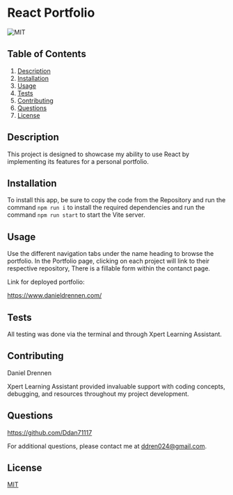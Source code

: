 # React Portfolio

![MIT](https://img.shields.io/badge/License-MIT-yellow.svg)

## Table of Contents

1. [Description](#description)
2. [Installation](#installation)
3. [Usage](#usage)
4. [Tests](#tests)
5. [Contributing](#contributing)
6. [Questions](#questions)
7. [License](#license)

## Description

This project is designed to showcase my ability to use React by implementing its features for a personal portfolio.

## Installation

To install this app, be sure to copy the code from the Repository and run the command `npm run i` to install the required dependencies and run the command `npm run start` to start the Vite server.

## Usage

Use the different navigation tabs under the name heading to browse the portfolio. In the Portfolio page, clicking on each project will link to their respective repository, There is a fillable form within the contanct page.

Link for deployed portfolio:

https://www.danieldrennen.com/

## Tests

All testing was done via the terminal and through Xpert Learning Assistant.

## Contributing

Daniel Drennen

Xpert Learning Assistant provided invaluable support with coding concepts, debugging, and resources throughout my project development.

## Questions

https://github.com/Ddan71117

For additional questions, please contact me at ddren024@gmail.com.

## License

[MIT](https://opensource.org/licenses/MIT)
